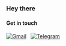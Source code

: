 ### Hey there

#### Get in touch
[![Gmail](https://img.shields.io/badge/-gmail-white?style=for-the-badge&logo=gmail&logoColor=white&labelColor=%23EA4335&color=black)](https://mail.google.com/mail/u/0/?fs=1&to=oleg.fostenko.03@gmail.com&su=&body=&bcc=&tf=cm)
&nbsp;
[![Telegram](https://img.shields.io/badge/-telegram-white?style=for-the-badge&logo=telegram&logoColor=white&labelColor=%2326A5E4&color=black&link=https%3A%2F%2Ft.me%2Foscar_foxtrot)](https://t.me/oscar_foxtrot)
